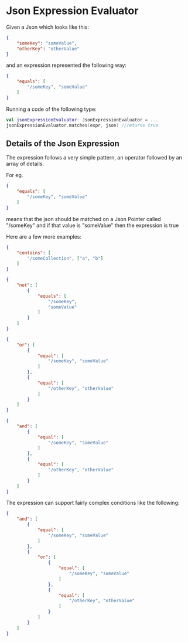 # Json Expression Evaluator

Given a Json which looks like this:

```json
{
    "someKey": "someValue",
    "otherKey": "otherValue"
}
```
and an expression represented the following way:
```json
{
    "equals": [
        "/someKey", "someValue"
    ]
}
```

Running a code of the following type:

```kotlin
val jsonExpressionEvaluator: JsonExpressionEvaluator = ...
jsonExpressionEvaluator.matches(expr, json) //returns true
```


## Details of the Json Expression

The expression follows a very simple pattern, an operator followed by an array of details.

For eg. 
```json
{
    "equals": [
        "/someKey", "someValue"
    ]
}
```
means that the json should be matched on a Json Pointer called "/someKey" and if that value is "someValue" then the expression is true

Here are a few more examples:
```json
{
    "contains": [
        "/someCollection", ["a", "b"]
    ]
}
```

```json
{
    "not": [
        {
            "equals": [
                "/someKey",
                "someValue"
            ]
        }
    ]
}
```

```json
{
    "or": [
        {
            "equal": [
                "/someKey", "someValue"
            ]
        },
        {
            "equal": [
                "/otherKey", "otherValue"
            ]
        }
    ]
}
```

```json
{
    "and": [
        {
            "equal": [
                "/someKey", "someValue"
            ]
        },
        {
            "equal": [
                "/otherKey", "otherValue"
            ]
        }
    ]
}
```


The expression can support fairly complex conditions like the following:
```json
{
    "and": [
        {
            "equal": [
                "/someKey", "someValue"
            ]
        },
        {
            "or": [
                {
                    "equal": [
                        "/someKey", "someValue"
                    ]
                },
                {
                    "equal": [
                        "/otherKey", "otherValue"
                    ]
                }
            ]
        }
    ]
}
```
